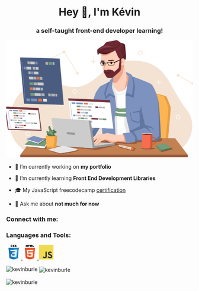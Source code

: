 <h1 align="center">Hey 👋, I'm Kévin</h1>
<h3 align="center">a self-taught front-end developer learning!</h3>

<p align="center"> <img src="https://github.com/kevinburle/kevinburle/blob/main/programming.PNG?raw=true" /> </p>

- 🔭 I’m currently working on **my portfolio**

- 🌱 I’m currently learning **Front End Development Libraries**

- 🎓 My JavaScript freecodecamp [certification](https://www.freecodecamp.org/certification/fccf07d0c17-1400-41be-8270-1b3e88df97b9/javascript-algorithms-and-data-structures)

- 💬 Ask me about **not much for now**

<h3 align="left">Connect with me:</h3>
<p align="left">
</p>

<h3 align="left">Languages and Tools:</h3>
<p align="left"> <a href="https://www.w3schools.com/css/" target="_blank" rel="noreferrer"> <img src="https://raw.githubusercontent.com/devicons/devicon/master/icons/css3/css3-original-wordmark.svg" alt="css3" width="40" height="40"/> </a> <a href="https://www.w3.org/html/" target="_blank" rel="noreferrer"> <img src="https://raw.githubusercontent.com/devicons/devicon/master/icons/html5/html5-original-wordmark.svg" alt="html5" width="40" height="40"/> </a> <a href="https://developer.mozilla.org/en-US/docs/Web/JavaScript" target="_blank" rel="noreferrer"> <img src="https://raw.githubusercontent.com/devicons/devicon/master/icons/javascript/javascript-original.svg" alt="javascript" width="40" height="40"/> </a> </p>

<p><img align="left" src="https://github-readme-stats.vercel.app/api/top-langs?username=kevinburle&show_icons=true&locale=en&layout=compact" alt="kevinburle" /></p>

<p>&nbsp;<img align="center" src="https://github-readme-stats.vercel.app/api?username=kevinburle&show_icons=true&locale=en" alt="kevinburle" /></p>

<p><img align="center" src="https://github-readme-streak-stats.herokuapp.com/?user=kevinburle&" alt="kevinburle" /></p>
